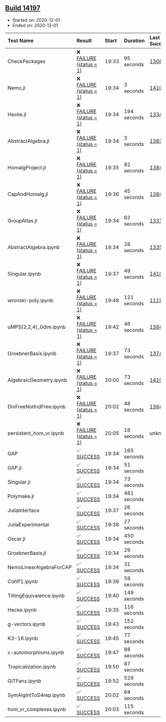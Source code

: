 ## [Build 14197](https://oscarci.mathematik.uni-kl.de/job/oscar/14197/)

* Started on: 2020-12-01
* Ended on: 2020-12-01

| Test Name    | Result | Start | Duration | Last Success | First Failure |
|:-------------|:-------|:------|:---------|:-------------|:--------------|
| CheckPackages | ❌ [FAILURE (status = 1)](https://oscarci.mathematik.uni-kl.de/job/oscar/14197/artifact/logs/build-14197/CheckPackages.log) | 19:33 | 95 seconds | [13085](https://oscarci.mathematik.uni-kl.de/job/oscar/13085/) | [13086](https://oscarci.mathematik.uni-kl.de/job/oscar/13086/) |
| Nemo.jl | ❌ [FAILURE (status = 1)](https://oscarci.mathematik.uni-kl.de/job/oscar/14197/artifact/logs/build-14197/Nemo.jl.log) | 19:34 | 3 seconds | [14101](https://oscarci.mathematik.uni-kl.de/job/oscar/14101/) | [14102](https://oscarci.mathematik.uni-kl.de/job/oscar/14102/) |
| Hecke.jl | ❌ [FAILURE (status = 1)](https://oscarci.mathematik.uni-kl.de/job/oscar/14197/artifact/logs/build-14197/Hecke.jl.log) | 19:34 | 194 seconds | [13341](https://oscarci.mathematik.uni-kl.de/job/oscar/13341/) | [13342](https://oscarci.mathematik.uni-kl.de/job/oscar/13342/) |
| AbstractAlgebra.jl | ❌ [FAILURE (status = 1)](https://oscarci.mathematik.uni-kl.de/job/oscar/14197/artifact/logs/build-14197/AbstractAlgebra.jl.log) | 19:34 | 3 seconds | [13837](https://oscarci.mathematik.uni-kl.de/job/oscar/13837/) | [13838](https://oscarci.mathematik.uni-kl.de/job/oscar/13838/) |
| HomalgProject.jl | ❌ [FAILURE (status = 1)](https://oscarci.mathematik.uni-kl.de/job/oscar/14197/artifact/logs/build-14197/HomalgProject.jl.log) | 19:35 | 82 seconds | [13845](https://oscarci.mathematik.uni-kl.de/job/oscar/13845/) | [13846](https://oscarci.mathematik.uni-kl.de/job/oscar/13846/) |
| CapAndHomalg.jl | ❌ [FAILURE (status = 1)](https://oscarci.mathematik.uni-kl.de/job/oscar/14197/artifact/logs/build-14197/CapAndHomalg.jl.log) | 19:36 | 45 seconds | [13845](https://oscarci.mathematik.uni-kl.de/job/oscar/13845/) | [13846](https://oscarci.mathematik.uni-kl.de/job/oscar/13846/) |
| GroupAtlas.jl | ❌ [FAILURE (status = 1)](https://oscarci.mathematik.uni-kl.de/job/oscar/14197/artifact/logs/build-14197/GroupAtlas.jl.log) | 19:34 | 62 seconds | [13311](https://oscarci.mathematik.uni-kl.de/job/oscar/13311/) | [13312](https://oscarci.mathematik.uni-kl.de/job/oscar/13312/) |
| AbstractAlgebra.ipynb | ❌ [FAILURE (status = 1)](https://oscarci.mathematik.uni-kl.de/job/oscar/14197/artifact/logs/build-14197/AbstractAlgebra.ipynb.log) | 19:34 | 28 seconds | [13355](https://oscarci.mathematik.uni-kl.de/job/oscar/13355/) | [13356](https://oscarci.mathematik.uni-kl.de/job/oscar/13356/) |
| Singular.ipynb | ❌ [FAILURE (status = 1)](https://oscarci.mathematik.uni-kl.de/job/oscar/14197/artifact/logs/build-14197/Singular.ipynb.log) | 19:37 | 49 seconds | [14101](https://oscarci.mathematik.uni-kl.de/job/oscar/14101/) | [14102](https://oscarci.mathematik.uni-kl.de/job/oscar/14102/) |
| wronski-poly.ipynb | ❌ [FAILURE (status = 1)](https://oscarci.mathematik.uni-kl.de/job/oscar/14197/artifact/logs/build-14197/wronski-poly.ipynb.log) | 19:48 | 121 seconds | [11192](https://oscarci.mathematik.uni-kl.de/job/oscar/11192/) | [11193](https://oscarci.mathematik.uni-kl.de/job/oscar/11193/) |
| uMPS(2,2,4)_0dim.ipynb | ❌ [FAILURE (status = 1)](https://oscarci.mathematik.uni-kl.de/job/oscar/14197/artifact/logs/build-14197/uMPS-2-2-4-_0dim.ipynb.log) | 19:42 | 46 seconds | [13841](https://oscarci.mathematik.uni-kl.de/job/oscar/13841/) | [13842](https://oscarci.mathematik.uni-kl.de/job/oscar/13842/) |
| GroebnerBasis.ipynb | ❌ [FAILURE (status = 1)](https://oscarci.mathematik.uni-kl.de/job/oscar/14197/artifact/logs/build-14197/GroebnerBasis.ipynb.log) | 19:37 | 73 seconds | [13748](https://oscarci.mathematik.uni-kl.de/job/oscar/13748/) | [13749](https://oscarci.mathematik.uni-kl.de/job/oscar/13749/) |
| AlgebraicGeometry.ipynb | ❌ [FAILURE (status = 1)](https://oscarci.mathematik.uni-kl.de/job/oscar/14197/artifact/logs/build-14197/AlgebraicGeometry.ipynb.log) | 20:00 | 73 seconds | [14101](https://oscarci.mathematik.uni-kl.de/job/oscar/14101/) | [14102](https://oscarci.mathematik.uni-kl.de/job/oscar/14102/) |
| DivFreeNotIndFree.ipynb | ❌ [FAILURE (status = 1)](https://oscarci.mathematik.uni-kl.de/job/oscar/14197/artifact/logs/build-14197/DivFreeNotIndFree.ipynb.log) | 20:02 | 48 seconds | [13845](https://oscarci.mathematik.uni-kl.de/job/oscar/13845/) | [13846](https://oscarci.mathematik.uni-kl.de/job/oscar/13846/) |
| persistent_hom_vr.ipynb | ❌ [FAILURE (status = 1)](https://oscarci.mathematik.uni-kl.de/job/oscar/14197/artifact/logs/build-14197/persistent_hom_vr.ipynb.log) | 20:05 | 16 seconds | unknown | unknown |
| GAP | ✅ [SUCCESS](https://oscarci.mathematik.uni-kl.de/job/oscar/14197/artifact/logs/build-14197/GAP.log) | 19:34 | 165 seconds |  |  |
| GAP.jl | ✅ [SUCCESS](https://oscarci.mathematik.uni-kl.de/job/oscar/14197/artifact/logs/build-14197/GAP.jl.log) | 19:34 | 51 seconds |  |  |
| Singular.jl | ✅ [SUCCESS](https://oscarci.mathematik.uni-kl.de/job/oscar/14197/artifact/logs/build-14197/Singular.jl.log) | 19:34 | 73 seconds |  |  |
| Polymake.jl | ✅ [SUCCESS](https://oscarci.mathematik.uni-kl.de/job/oscar/14197/artifact/logs/build-14197/Polymake.jl.log) | 19:34 | 481 seconds |  |  |
| JuliaInterface | ✅ [SUCCESS](https://oscarci.mathematik.uni-kl.de/job/oscar/14197/artifact/logs/build-14197/JuliaInterface.log) | 19:37 | 26 seconds |  |  |
| JuliaExperimental | ✅ [SUCCESS](https://oscarci.mathematik.uni-kl.de/job/oscar/14197/artifact/logs/build-14197/JuliaExperimental.log) | 19:38 | 27 seconds |  |  |
| Oscar.jl | ✅ [SUCCESS](https://oscarci.mathematik.uni-kl.de/job/oscar/14197/artifact/logs/build-14197/Oscar.jl.log) | 19:34 | 450 seconds |  |  |
| GroebnerBasis.jl | ✅ [SUCCESS](https://oscarci.mathematik.uni-kl.de/job/oscar/14197/artifact/logs/build-14197/GroebnerBasis.jl.log) | 19:34 | 29 seconds |  |  |
| NemoLinearAlgebraForCAP | ✅ [SUCCESS](https://oscarci.mathematik.uni-kl.de/job/oscar/14197/artifact/logs/build-14197/NemoLinearAlgebraForCAP.log) | 19:34 | 31 seconds |  |  |
| CohP1.ipynb | ✅ [SUCCESS](https://oscarci.mathematik.uni-kl.de/job/oscar/14197/artifact/logs/build-14197/CohP1.ipynb.log) | 19:39 | 59 seconds |  |  |
| TiltingEquivalence.ipynb | ✅ [SUCCESS](https://oscarci.mathematik.uni-kl.de/job/oscar/14197/artifact/logs/build-14197/TiltingEquivalence.ipynb.log) | 19:40 | 149 seconds |  |  |
| Hecke.ipynb | ✅ [SUCCESS](https://oscarci.mathematik.uni-kl.de/job/oscar/14197/artifact/logs/build-14197/Hecke.ipynb.log) | 19:35 | 116 seconds |  |  |
| g-vectors.ipynb | ✅ [SUCCESS](https://oscarci.mathematik.uni-kl.de/job/oscar/14197/artifact/logs/build-14197/g-vectors.ipynb.log) | 19:43 | 152 seconds |  |  |
| K3-16.ipynb | ✅ [SUCCESS](https://oscarci.mathematik.uni-kl.de/job/oscar/14197/artifact/logs/build-14197/K3-16.ipynb.log) | 19:45 | 77 seconds |  |  |
| c-automorphisms.ipynb | ✅ [SUCCESS](https://oscarci.mathematik.uni-kl.de/job/oscar/14197/artifact/logs/build-14197/c-automorphisms.ipynb.log) | 19:47 | 88 seconds |  |  |
| Tropicalization.ipynb | ✅ [SUCCESS](https://oscarci.mathematik.uni-kl.de/job/oscar/14197/artifact/logs/build-14197/Tropicalization.ipynb.log) | 19:50 | 87 seconds |  |  |
| GITFans.ipynb | ✅ [SUCCESS](https://oscarci.mathematik.uni-kl.de/job/oscar/14197/artifact/logs/build-14197/GITFans.ipynb.log) | 19:52 | 529 seconds |  |  |
| SymAlgIntToS4rep.ipynb | ✅ [SUCCESS](https://oscarci.mathematik.uni-kl.de/job/oscar/14197/artifact/logs/build-14197/SymAlgIntToS4rep.ipynb.log) | 20:02 | 64 seconds |  |  |
| hom_vr_complexes.ipynb | ✅ [SUCCESS](https://oscarci.mathematik.uni-kl.de/job/oscar/14197/artifact/logs/build-14197/hom_vr_complexes.ipynb.log) | 20:03 | 115 seconds |  |  |
